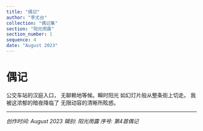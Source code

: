 ```yaml
---
title: "偶记"
author: "李尤台"
collection: "偶记集"
section: "阳光雨露"
section_number: 1
sequence: 4
date: "August 2023"
---
```


# 偶记

公交车站的汉庭入口，
无聊赖地等候。瞬时阳光
如幻灯片般从整条街上切走。
我被这浓郁的暗夜降临了
无限动容的清晰所眩惑。

---
*创作时间: August 2023*
*辑别: 阳光雨露*
*序号: 第4首偶记*
